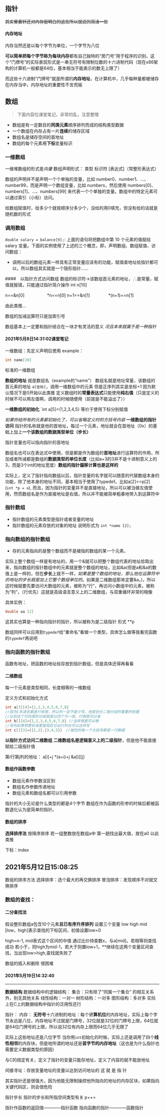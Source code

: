 ## 指针
~~其实曾嘉轩还对内存挺明白的这些所以就说的简洁一些~~
#### 内存地址

内存当然还是以每个字节为单位，一个字节为八位

**可以简单把每个字节称为每块内存**都有自己独特的“房门号”用于程序的识别，这个“门牌号”的实际表现形式是一串无符号有限制位数的十六进制代码（现在x86架构的计算机一般都是64位，基本相当于能表示的数无上限了）

而这些十六进制“门牌号”就是所谓的**内存地址**，在计算机中，几乎每种量都被储存在内存当中，内存地址的重要性不言而喻
## 数组
>下面内容位课堂笔记，非常的乱，注意整理
- 数组是有一定数目的**同类元素**顺序排列而成的结构类型数据
- 一个数组在内存占有一片**连续**的储存区域
- 数组名是储存空间的首地址
- 数组的每个元素用**下标**变量标识

### 一维数组
一维堆数组的形式是*向量*
数组声明形式：
类型 标识符 [表达式]（常整形表达式）


数组的声明并不是声明一个个单独的变量，比如 number0、number1、...、number99，而是声明一个数组变量，比如 numbers，然后使用 numbers[0]、numbers[1]、...、numbers[99] 来代表一个个单独的变量。数组中的特定元素可以通过索引（小标）访问。

给数组赋值时，给多少个就按顺序分多少个，没给的用0填充，但没有给的话就是随机数的形式
### 调用数组
`double salary = balance[9];`:
上面的语句将把数组中第 10 个元素的值赋给 salary 变量。下面的实例使用了上述的三个概念，即，声明数组、数组赋值、访问数组：

- 调用以后的数组元素一样具有正常变量应该有的功能，赋值查地址给指针都可以，所以数组其实就是一个隐形指针……

####　以指针方式访问数组
数组的标识符→该数组首元素的地址，∴是常量，赋值就报错，只能通过指针简介操作
int n[10]

n==&n[0]                　　　　　*n\==n[0]
n+1==&n[1]              　　　　*(n+1)==n[1]

由此类推…

数组的加减运算符只是加索引号

数组基本上一定要和指针结合在一块才有灵活的意义
*况且本来就属于是一种指针*


#### 2021年5月8日14:31:02课堂笔记
一维数组：先定义声明后使用
example：
```c
int name[10]
```
标准的一维数组

**数组的地址**
就是数组名（example的“name”）
数组名就是地址常量，该数组的首元素的地址
`a[坐标]`，调用一维数组中的元素
但是正序列其实是坐标+1
因为默认情况下是0开始以此类推
定义数组时的**常量表达式**只能使用**纯右值**（只是定义的时候不可以用左值啊，调用的时候随便用（前提是不能溢出了））



**一维数组的初始化**
`int a[5]={1,2,3,4,5}
等价于使用下标分别赋值

*如果你给所有的元素都初始化了，可以省略定义时的方括号内容*
**一维数组的指针访问**
指针的名称就是他的首地址，每过一个元素，地址就会在首地址（0x）的基础上加上**一个该数组的数据类型单位（步长）**

指针变量也可以指向指针的首地址


数组名也可以在表达式中使用，但是都是作为数组的**首地址**进行运算符的作用，所加或者所减都是数组的**数据类型的单位长度**（比如a+3的3并不是十进制意义上的3，而是3个int的地址宽度）**数组的指针偏移计算也是这样的**

实际上，定义了指针指向数组以后，指针变量的名字就可以随意的代替数组本身的功能，除了他本身的地址不同，基本相当于使用了typedef。比如a[2]==p[2]
(`int *p = a`), 而且，因为指针的变量并不是直接地址，所以可以被当做左值使用，然而数组名是作为直接地址是右值，所以并不能被简单粗暴地带入到运算符中

### 指针数组
- 指针数组的元素类型是指针或者变量的地址
- 指针数组的元素存放的对象的地址
说明形式为  `int *name [2];`

### 指向数组的指针数组
- 存的元素指向的是整个数组而不是被指的数组的某一个元素，

实际上整个数组一样是有地址的，用一个&就可以把整个数组代表的地址给取出来，指向数组的指针数组中的元素就是整个数组的地址，比如&a(但是a和&a的数值上是一样的，但在**步长**上就不一样，*如果是整个数组的地址，那么他在运算符中的地址的步长就是加上它整个数组单位的*。如果是二维数组那肯定要&a。)，所以这时候就要先要访问大数组的元素，被称为“行”，再访问小数组中的元素，被称为“列”，（行优先）这就是高级语言意义上的二维数组，与双重循环非常的相像

具体实例：
```c
double aa [2]

```

这其实也算是一种指向指针的指针，所以被称为是二级指针
形式
**p

数组同样可以应用到`typedef`给“重命名”看做一个类型，具体怎么做等我看完函数的`typedef`再说吧

### 指向函数的指针数组
函数有地址，把函数的地址给存放到指针数组，但是具体还得再看看


#### 二维数组
每一个元素是类型相同，长度相等的一维数组

定义方式和初始化方式
```c
int a[3][4]={1,2,3,4,5,6,7,8}
//因为C系语言都是行有限，所以列一定不能少写，他是划分二维分组的重要的依据
//比如这个代码里的分组就是以四个为一组，行倒是可以省
int b[][4]={1,2,3,4,5,6,7,8} //这样倒是可以嗷
//另外如果想更标准更直观区分出行列也可以这样写
int c[][3]={{1,2},{3,4,5}}　//被包的每一个大括号都是一行数据
```
**以指针方式访问二维数组**
**二维数组名是逻辑意义上的二级指针**，但是他不能直接赋给二级指针值

第i行第j列的地址：
a[i]+j
    *(a+i)+j
        &a[i][j]

#### 数组作函数参数
- 数组元素作参数没区别
- 数组名作参数传递地址
- 数组元素和数组名都可以引用参数

指针的大小无论是什么类型的都是4个字节
数组在作为函数的形参的时候后都被函数退化认为是简单的指针。

#### 数组的排序
**选择排序法**
按降序排序
若一组整数放在数组a中
第一趟找出最大值，放在a0
以此类推


下标：index

2021年5月12日15:08:25
---
数组的排序方法
选择排序：选个最大的再交换排序
冒泡排序：发现顺序不对就交换排序

### 数组的查找：
#### 二分查找法
假设整形数组a包含10个元素**且已有序升序排列**
设置三个变量 low high mid
[low，high]表示查找的下标区间，初值设置low=0

high=n-1, mid表式这个区间的中值
通过比价待查数x，与a[mid]，若相等则查找成功
若小于，则high为mid-1，若大于则置low+1，**继续在这两个变量区间查找，当出现low>high,查找就失败了

数组的插入和删除
很困难

#### 2021年5月19日14:32:40

---
**数据结构**
数据结构中的逻辑结构：
集合：只有除了“同属一个集合” 的相互关系外，别无其他关系
线性结构：一对一
树形结构：一对多
图形结构：多对多
实际上在C上的数据结构中指针的泛用性还行

指针：
内存：
**无符号**十六进制的地址：每个**计算机位**的内存地址，实际上每个字节永远是八位，内存地址不过就是门牌号，32位就是32位的门牌号上限，64位就是64位门牌号的上限，所以说32位有内存上限而64位几乎无限了


实际上这些地址还是八位字节
当你用`int`初始化的时候，实际上还是调用了四个**线性相邻**的内存块，但是地所谓的地址还是**首字节的内存地址**（这也是为什么指针也需要定义数据类型的原因）

与C的规定有关，定义了指针的变量只能存地址，定义了内容的就不能放地址

间接寻址：存放变量地址的变量以达到访问地址的
这 就 是 指 针

其实指针还是很强大，因为他能无限制操控他所指向的地址的内存区块，如果指向关键代码区，则会很危险

指针步长
指针的步长和所指空间类型有关
p++=

指针作函数的返回值————指针函数
指向函数的指针————函数指针














